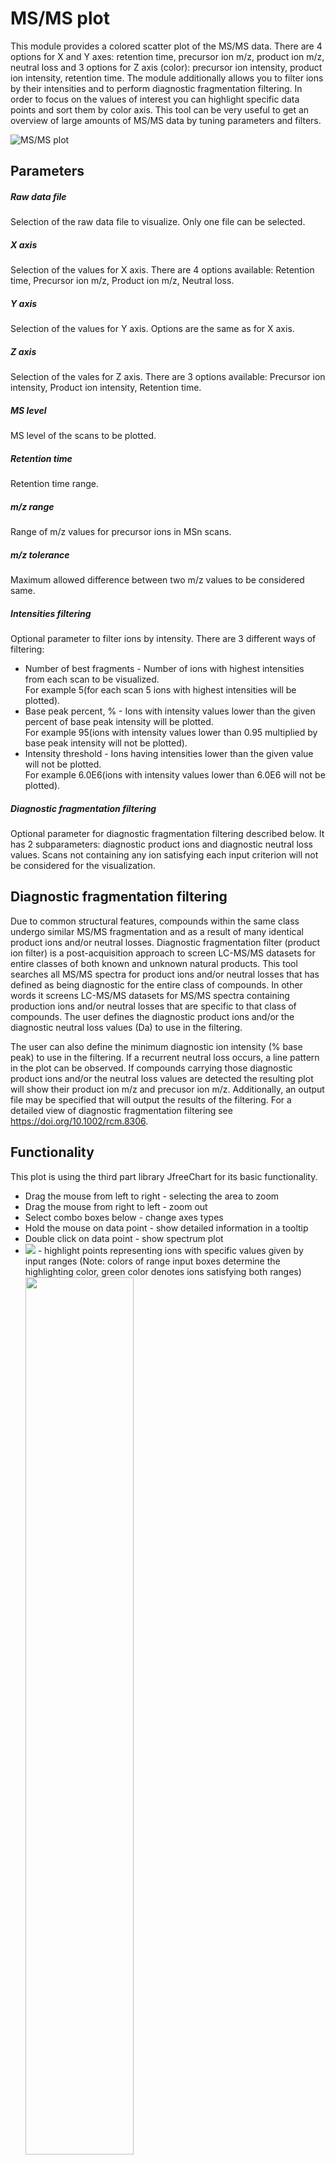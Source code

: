 # MS/MS plot

This module provides a colored scatter plot of the MS/MS data. There are 4 options for X and Y axes: retention time, precursor ion m/z, product ion m/z, neutral loss and 3 options for Z axis (color): precursor ion intensity, product ion intensity, retention time. The module additionally allows you to filter ions by their intensities and to perform diagnostic fragmentation filtering. In order to focus on the values of interest you can highlight specific data points and sort them by color axis. This tool can be very useful to get an overview of large amounts of MS/MS data by tuning parameters and filters.

![MS/MS plot](img/msms_plot.png)

## Parameters

##### Raw data file

Selection of the raw data file to visualize. Only one file can be selected.

##### X axis

Selection of the values for X axis. There are 4 options available: Retention time, Precursor ion m/z, Product ion m/z, Neutral loss.

##### Y axis

Selection of the values for Y axis. Options are the same as for X axis.

##### Z axis

Selection of the vales for Z axis. There are 3 options available: Precursor ion intensity, Product ion intensity, Retention time.

##### MS level

MS level of the scans to be plotted.

##### Retention time

Retention time range.

##### m/z range

Range of m/z values for precursor ions in MSn scans.

##### m/z tolerance

Maximum allowed difference between two m/z values to be considered same.

##### Intensities filtering

Optional parameter to filter ions by intensity. There are 3 different ways of filtering:

<ul>
    <li>Number of best fragments - Number of ions with highest intensities from each scan to be visualized.
        <br>For example 5(for each scan 5 ions with highest intensities will be plotted).</li>
    <li>Base peak percent, % - Ions with intensity values lower than the given percent of base peak intensity will be plotted.
        <br>For example 95(ions with intensity values lower than 0.95 multiplied by base peak intensity will not be plotted).</li>
    <li>Intensity threshold - Ions having intensities lower than the given value will not be plotted.
        <br>For example 6.0E6(ions with intensity values lower than 6.0E6 will not be plotted).</li>
</ul>

##### Diagnostic fragmentation filtering

Optional parameter for diagnostic fragmentation filtering described below. It has 2 subparameters: diagnostic product ions and diagnostic neutral loss values. Scans not containing any ion satisfying each input criterion will not be considered for the visualization.

## Diagnostic fragmentation filtering

Due to common structural features, compounds within the same class undergo similar MS/MS fragmentation and as a result of many identical product ions and/or neutral losses. Diagnostic fragmentation filter (product ion filter) is a post-acquisition approach to screen LC-MS/MS datasets for entire classes of both known and unknown natural products. This tool searches all MS/MS spectra for product ions and/or neutral losses that has defined as being diagnostic for the entire class of compounds. In other words it screens LC-MS/MS datasets for MS/MS spectra containing production ions and/or neutral losses that are specific to that class of compounds. The user defines the diagnostic product ions and/or the diagnostic neutral loss values (Da) to use in the filtering.

The user can also define the minimum diagnostic ion intensity (% base peak) to use in the filtering. If a recurrent neutral loss occurs, a line pattern in the plot can be observed. If compounds carrying those diagnostic product ions and/or the neutral loss values are detected the resulting plot will show their product ion m/z and precusor ion m/z. Additionally, an output file may be specified that will output the results of the filtering. For a detailed view of diagnostic fragmentation filtering see https://doi.org/10.1002/rcm.8306.

## Functionality
This plot is using the third part library JfreeChart for its basic functionality.
    <ul>
        <li>Drag the mouse from left to right - selecting the area to zoom</li>
        <li>Drag the mouse from right to left - zoom out</li>
        <li>Select combo boxes below - change axes types</li>
        <li>Hold the mouse on data point - show detailed information in a tooltip</li>
        <li>Double click on data point - show spectrum plot</li>
        <li><img src="img/highlight_points_btn.png"> - highlight points representing ions with specific values given by input ranges (Note: colors of range input boxes determine the highlighting color, green color denotes ions satisfying both ranges)</li>
        <img src = "img/msms_plot_highlight.png" style="width:60%;">
        <li><img src="img/sort_z_asc_btn.png"> - show intense points in front</li>
        <img src = "img/msms_plot_sortz_asc.png" style="width:60%;">
        <li><img src="img/sort_z_desc_btn.png"> - show pale points in front</li>
        <img src = "img/msms_plot_sortz_desc.png" style="width:60%;">
    </ul>